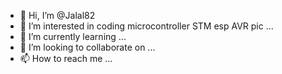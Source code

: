 - 👋 Hi, I’m @Jalal82
- 👀 I’m interested in coding microcontroller STM esp AVR pic ...
- 🌱 I’m currently learning ...
- 💞️ I’m looking to collaborate on ...
- 📫 How to reach me ...

<!---
Jalal82/Jalal82 is a ✨ special ✨ repository because its `README.md` (this file) appears on your GitHub profile.
You can click the Preview link to take a look at your changes.
--->
